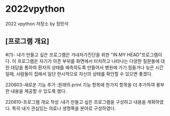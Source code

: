 # 2022vpython
2022 vpython 저장소 by 정민석
## [프로그램 개요]
 #(1)- 내가 만들고 싶은 프로그램은 가내자가진단을 위한 "IN MY HEAD"프로그램이다. 이 프로그램은 자기가 아픈 부위를 화면에서 터치하고 나타나는 다양한 질문들에 대한 대답을 통하여 환자의 상태를 예측하도록 만들어서 병원에 가기 힘들거나 늦은 시간일때, 사람들이 집에서 일단 한시적으로 자신의 상태를 확인할 수 있으면 좋겠다.
 
 
 220603-새로운 기능 추가
  :원래의 print 기능 항목에 한가지 항목을 더 추가하여 풍부한 내용을 제공할 수 있도록 했다.
  
  220610-프로그램 개요 작성
   :내가 만들고 싶은 프로그램을 구성하고 내용을 계획하였다.
   특히 내가 관심있는 의료나 생명쪽을 분야로 구성하였다.
